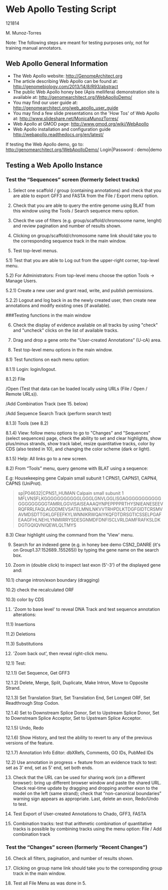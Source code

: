 # Web Apollo Testing Script

121814

M. Munoz-Torres

Note: The following steps are meant for testing purposes only, not for training manual annotators.

## Web Apollo General Information
- The Web Apollo website:
http://GenomeArchitect.org
- The article describing Web Apollo can be found at:  
http://genomebiology.com/2013/14/8/R93/abstract
- The public Web Apollo honey bee (Apis mellifera) demonstration site is available at: 
http://genomearchitect.org/WebApolloDemo/
- You may find our user guide at:
http://genomearchitect.org/web_apollo_user_guide
- You may find a few slide presentations on the 'How Tos' of Web Apollo at:
http://www.slideshare.net/MonicaMunozTorres/
- Web Apollo at GMOD page: 
http://www.gmod.org/wiki/WebApollo 
- Web Apollo installation and configuration guide
http://webapollo.readthedocs.org/en/latest/

If testing the Web Apollo demo, go to: http://genomearchitect.org/WebApolloDemo/ 
Login|Password : demo|demo


## Testing a Web Apollo Instance

### Test the “Sequences” screen (formerly Select tracks)

1) Select one scaffold / group (containing annotations) and check that you are able to export GFF3 and FASTA from the File / Export menu option.

2) Check that you are able to query the entire genome using BLAT from this window using the Tools / Search sequence menu option.

3) Check the use of filters (e.g. group/scaffold/chromosome name, lenght) and review pagination and number of results shown.

4) Clicking on group/scaffold/chromosome name link should take you to the corresponding sequence track in the main window.

5) Test top-level menus.

5.1) Test that you are able to Log out from the upper-right corner, top-level menu.

5.2) For Administrators: From top-level menu choose the option Tools -> Manage Users. 

5.2.1) Create a new user and grant read, write, and publish permissions.

5.2.2) Logout and log back in as the newly created user, then create new annotations and modify existing ones (if available).

###Testing functions in the main window

6) Check the display of evidence available on all  tracks by using "check" and "uncheck" clicks on the list of available tracks.

7) Drag and drop a gene onto the “User-created Annotations” (U-cA) area.

8) Test top-level menu options in the main window.

8.1) Test functions on each menu option:

8.1.1) Login: login/logout. 

8.1.2) File 

   /Open (Test that data can be loaded locally using URLs (File / Open / Remote URLs)).

   /Add Combination Track (see 15. below)

   /Add Sequence Search Track (perform search test)

8.1.3) Tools (see 8.2)

8.1.4) View: follow menu options to go to "Changes" and "Sequences" (select sequences) page, check the ability to set and clear highlights, show plus/minus strands, show track label, resize quantitative tracks, color by CDS (also tested in 10), and changing the color scheme (dark or light).

8.1.5) Help: All links go to a new screen.

8.2) From “Tools” menu, query genome with BLAT using a sequence: 

E.g: Housekeeping gene Calpain small subunit 1 CPNS1, CAPNS1, CAPN4, CAPNS (UniProt).

>sp|P04632|CPNS1_HUMAN Calpain small subunit 1 MFLVNSFLKGGGGGGGGGGGLGGGLGNVLGGLISGAGGGGGGGGGGGGGGGGGGGGTAMRILGGVISAISEAAAQYNPEPPPPRTHYSNIEANESEEVRQFRRLFAQLAGDDMEVSATELMNILNKVVTRHPDLKTDGFGIDTCRSMVAVMDSDTTGKLGFEEFKYLWNNIKRWQAIYKQFDTDRSGTICSSELPGAFEAAGFHLNEHLYNMIIRRYSDESGNMDFDNFISCLVRLDAMFRAFKSLDKDGTGQIQVNIQEWLQLTMYS

8.3) Clear highlight using the command from the 'View' menu.

9) Search for an indexed gene (e.g. in honey bee demo CSN2_DANRE (it's on Group1.37:152689..155265)) by typing the gene name on the search box. 

10) Zoom in (double click) to inspect last exon (5'-3') of the displayed gene and:

10.1) change intron/exon boundary (dragging)

10.2) check the recalculated ORF

10.3) color by CDS

11) 'Zoom to base level' to reveal DNA Track and test sequence annotation alterations: 

11.1) Insertions 

11.2) Deletions 

11.3) Substitutions

12) 'Zoom back out', then reveal right-click menu. 

12.1) Test: 

12.1.1) Get Sequence, Get GFF3

12.1.2) Delete, Merge, Split, Duplicate, Make Intron, Move to Opposite Strand.

12.1.3) Set Translation Start, Set Translation End, Set Longest ORF, Set Readthrough Stop Codon.

12.1.4) Set to Downstream Splice Donor, Set to Upstream Splice Donor, Set to Downstream Splice Acceptor, Set to Upstream Splice Acceptor.

12.1.5) Undo, Redo

12.1.6) Show History, and test the ability to revert to any of the previous versions of the feature.

12.1.7) Annotation Info Editor: dbXRefs, Comments, GO IDs, PubMed IDs

12.2) Use annotation in progress + feature from an evidence track to test: set as 3' end, set as 5' end, set both ends.

13) Check that the URL can be used for sharing work (on a different browser): bring up different browser window and paste the shared URL. Check real-time update by dragging and dropping another exon to the model on the left (same strand); check that “non-canonical boundaries” warning sign appears as appropriate. Last, delete an exon, Redo/Undo to test. 

14) Test Export of User-created Annotations to Chado, GFF3, FASTA

15) Combination tracks: test that arithmetic combination of quantitative tracks is possible by combining tracks using the menu option: File / Add combination track


### Test the “Changes” screen (formerly “Recent Changes”)

16) Check all filters, pagination, and number of results shown.

17) Clicking on group name link should take you to the corresponding group track in the main window.

18) Test all File Menu as was done in 5.

<!--
### Test Bulk-Update

13) Click on "Changes"  Verify that we can select all / none / displayed and paginate

14) Verify that, if "Status" is enabled, we can update the status for multiple selected.

15) Verify that we can delete multiple selected types.   If a gene is deleted, the sub-features should also be deleted.   Should a gene exist without sub-features?

16) Select features across multiple tracks and confirm above bulk updates.
-->
